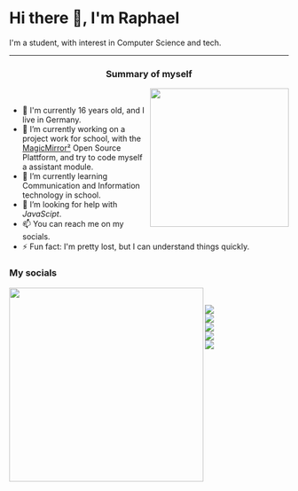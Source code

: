 # Hi there 👋, I'm Raphael
I'm a student, with interest in Computer Science and tech.

---
<h3>
<p align="center">
Summary of myself
</p>
</h3>

<img align="right" src="https://user-images.githubusercontent.com/94311729/144040955-cf87a2be-f8bf-4552-91d6-0019124b989b.gif" width="250" height="250" />
<br clear="left"/>

- 👤 I'm currently 16 years old, and I live in Germany.
- 🔭 I’m currently working on a project work for school, with the [MagicMirror²](https://magicmirror.builders) Open Source Plattform, and try to code myself a assistant module.
- 🌱 I’m currently learning Communication and Information technology in school.
- 🤔 I’m looking for help with *JavaScipt*.
- 📫 You can reach me on my socials.
- ⚡️ Fun fact: I'm pretty lost, but I can understand things quickly.

<p align="center">
<h3>
My socials
</h3>
</p>

<div>
          <p>
                    <img align="left" src="https://user-images.githubusercontent.com/94311729/144046995-4f17da8b-fd77-4cca-84b8-f6f176e05534.gif" width="350" height="350" />
          <br clear="right"/>
          </p>
          <p align="left">     
                    <a href="https://discord.com/users/rqhi#0333/">
                              <img src="https://user-images.githubusercontent.com/94311729/144032816-c7617406-d68a-4666-a08f-e3d23f4931e6.png">
                    </a>
                    <br>
                    <a href="https://twitter.com/hereisraphi">
                              <img src="https://user-images.githubusercontent.com/94311729/144032841-4b1d0f6b-c619-48bb-9a96-ed08f07d4677.png">
                    </a>
                    <br>
                    <a href="https://www.instagram.com/hereisraphi/">
                              <img src="https://user-images.githubusercontent.com/94311729/144032824-724a8786-4a6a-401f-a0a1-076725a36f37.png">
                    </a>
                    <br>
                    <a href="https://www.snapchat.com/add/raqhii?share_id=QTMzQUNB&locale=en_DE">
                              <img src="https://user-images.githubusercontent.com/94311729/144032806-ea0549f7-1422-4090-84cb-e81dc38dbae1.png">
                    </a>
                    <br>
                    <a href="https://open.spotify.com/user/y2rey1npxa1ked2p7h7odu3zw?si=ab875dcf813a4bf03">
                              <img src="https://user-images.githubusercontent.com/94311729/144032832-71ea1b5c-5f00-4263-8a28-9a837bb8dfe0.png">
                    </a>
          </p>                                       
</div>

